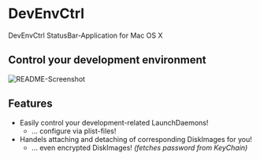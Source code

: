 # DevEnvCtrl

DevEnvCtrl StatusBar-Application for Mac OS X

## Control your development environment

![README-Screenshot](https://raw.github.com/mmichaa/DevEnvCtrl/master/README-Screenshot.png)

## Features

* Easily control your development-related LaunchDaemons!
  * ... configure via plist-files!
* Handels attaching and detaching of corresponding DiskImages for you!
  * ... even encrypted DiskImages! *(fetches password from KeyChain)*
